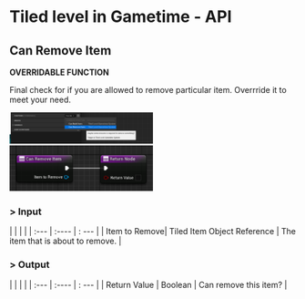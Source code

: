 # Tiled level in Gametime - API
## Can Remove Item

**OVERRIDABLE FUNCTION**

Final check for if you are allowed to remove particular item. Overrride it to meet your need.

<img src="https://raw.githubusercontent.com/even311379/TiledLevel/main/_media/GametimeAPI/CanRemoveItem_01.png" alt="drawing" width="50%"/>
<img src="https://raw.githubusercontent.com/even311379/TiledLevel/main/_media/GametimeAPI/CanRemoveItem_02.png" alt="drawing" width="50%"/>

### > Input
|             |         |       |
| :---        | :----   | : --- |
| Item to Remove| Tiled Item Object Reference | The item that is about to remove. |

### > Output

|               |         |       |
| :---          | :----   | : --- |
| Return Value  | Boolean |  Can remove this item? |

